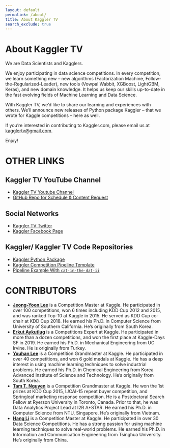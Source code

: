 ```yaml
---
layout: default
permalink: /about/
title: About Kaggler TV
search_exclude: true
---
```


# About Kaggler TV

We are Data Scientists and Kagglers.

We enjoy participating in data science competitions. In every competition, we learn something new – new algorithms (Factorization Machine, Follow-the-Regularized-Leader), new tools (Vowpal Wabbit, XGBoost, LightGBM, Keras), and new domain knowledge. It helps us keep our skills up-to-date in the fast evolving fields of Machine Learning and Data Science.

With Kaggler TV, we’d like to share our learning and experiences with others. We’ll announce new releases of Python package Kaggler – that we wrote for Kaggle competitions – here as well.

If you’re interested in contributing to Kaggler.com, please email us at kagglertv@gmail.com.

Enjoy!


# OTHER LINKS

## Kaggler TV YouTube Channel

* [Kaggler TV Youtube Channel](https://www.youtube.com/c/KagglerTV)
* [GitHub Repo for Schedule & Content Request](https://github.com/kaggler-tv/kaggler-tv-schedule)

## Social Networks

* [Kaggler TV Twitter](https://twitter.com/kagglertv)
* [Kaggler Facebook Page](https://www.facebook.com/Kaggler/)

## Kaggler/ Kaggler TV Code Repositories

* [Kaggler Python Package](https://github.com/jeongyoonlee/Kaggler)
* [Kaggler Competition Pipeline Template](https://github.com/kaggler-tv/kaggler-template)
* [Pipeline Example With `cat-in-the-dat-ii`](https://github.com/kaggler-tv/cat-in-the-dat-ii)


# CONTRIBUTORS


* [**Jeong-Yoon Lee**](https://www.kaggle.com/jeongyoonlee) is a Competition Master at Kaggle. He participated in over 100 competitions, won 6 times including KDD Cup 2012 and 2015, and was ranked Top-10 at Kaggle in 2015. He served as KDD Cup co-chair at KDD Cup 2018. He earned his Ph.D. in Computer Science from University of Southern California. He’s originally from South Korea.
* [**Erkut Aykutlug**](https://www.kaggle.com/erkutaykutlug) is a Competitions Expert at Kaggle. He participated in more than a dozen competitions, and won the first place at Kaggle-Days SF in 2019. He earned his Ph.D. in Mechanical Engineering from UC Irvine. He is originally from Turkey.
* [**Youhan Lee**](https://www.kaggle.com/youhanlee) is a Competition Grandmaster at Kaggle. He participated in over 40 competitions, and won 6 gold medals at Kaggle. He has a deep interest in using machine learning techniques to solve industrial problems. He earned his Ph.D. in Chemical Engineering from Korea Advanced Institute of Science and Technology. He’s originally from South Korea.
* [**Tam T. Nguyen**](https://www.kaggle.com/nthanhtam) is a Competition Grandmaster at Kaggle. He won the 1st prizes at KDD Cup 2015, IJCAI-15 repeat buyer competition, and Springleaf marketing response competition. He is a Postdoctoral Search Fellow at Ryerson University in Toronto, Canada. Prior to that, he was Data Analytics Project Lead at I2R A\*STAR. He earned his Ph.D. in Computer Science from NTU, Singapore. He’s originally from Vietnam.
* [**Hang Li**](https://www.kaggle.com/soundwaveli00) is a Competition Master at Kaggle. He participated in over 30 Data Science Competitions. He has a strong passion for using machine learning techniques to solve real-world problems. He earned his Ph.D. in Information and Communication Engineering from Tsinghua University. He’s originally from China.
